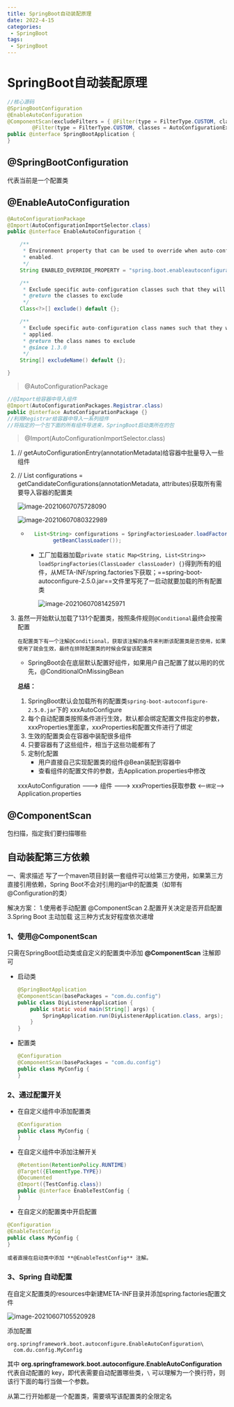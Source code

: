 ```yaml
---
title: SpringBoot自动装配原理
date: 2022-4-15
categories:
 - SpringBoot
tags:
 - SpringBoot
---
```


# SpringBoot自动装配原理

```java
//核心源码
@SpringBootConfiguration
@EnableAutoConfiguration
@ComponentScan(excludeFilters = { @Filter(type = FilterType.CUSTOM, classes = TypeExcludeFilter.class),
		@Filter(type = FilterType.CUSTOM, classes = AutoConfigurationExcludeFilter.class) })
public @interface SpringBootApplication {
}
```

## @SpringBootConfiguration

代表当前是一个配置类

## @EnableAutoConfiguration

```java
@AutoConfigurationPackage
@Import(AutoConfigurationImportSelector.class)
public @interface EnableAutoConfiguration {

	/**
	 * Environment property that can be used to override when auto-configuration is
	 * enabled.
	 */
	String ENABLED_OVERRIDE_PROPERTY = "spring.boot.enableautoconfiguration";

	/**
	 * Exclude specific auto-configuration classes such that they will never be applied.
	 * @return the classes to exclude
	 */
	Class<?>[] exclude() default {};

	/**
	 * Exclude specific auto-configuration class names such that they will never be
	 * applied.
	 * @return the class names to exclude
	 * @since 1.3.0
	 */
	String[] excludeName() default {};

}
```

>   @AutoConfigurationPackage

```java
//@Import给容器中导入组件
@Import(AutoConfigurationPackages.Registrar.class)
public @interface AutoConfigurationPackage {}
//利用Registrar给容器中导入一系列组件
//将指定的一个包下面的所有组件导进来，SpringBoot启动类所在的包
```

>   @Import(AutoConfigurationImportSelector.class)

1. // getAutoConfigurationEntry(annotationMetadata)给容器中批量导入一些组件

2. // List<String/> configurations = getCandidateConfigurations(annotationMetadata, attributes)获取所有需要导入容器的配置类

    ![image-20210607075728090](https://www.coderdu.tech/image/image-20210607075728090.png)

    ![image-20210607080322989](https://www.coderdu.tech/image/image-20210607080322989.png)

    - ```java
        List<String> configurations = SpringFactoriesLoader.loadFactoryNames(getSpringFactoriesLoaderFactoryClass(),
              getBeanClassLoader());
        ```

        - 工厂加载器加载`private static Map<String, List<String>> loadSpringFactories(ClassLoader classLoader) {}`得到所有的组件，从META-INF/spring.factories下获取；==spring-boot-autoconfigure-2.5.0.jar==文件里写死了一启动就要加载的所有配置类

            ![image-20210607081425971](https://www.coderdu.tech/image/image-20210607081425971.png)

3. 虽然一开始默认加载了131个配置类，按照条件规则`@Conditional`最终会按需配置

    `在配置类下有一个注解@Conditional，获取该注解的条件来判断该配置类是否使用，如果使用了就会生效，最终在排除配置类的时候会保留该配置类`

    -   SpringBoot会在底层默认配置好组件，如果用户自己配置了就以用的的优先，@ConditionalOnMissingBean

    **总结：**

    1.  SpringBoot默认会加载所有的配置类`spring-boot-autoconfigure-2.5.0.jar`下的	xxxAutoConfigure
    2.  每个自动配置类按照条件进行生效，默认都会绑定配置文件指定的参数，xxxProperties里面拿，xxxProperties和配置文件进行了绑定
    3.  生效的配置类会在容器中装配很多组件
    4.  只要容器有了这些组件，相当于这些功能都有了
    5.  定制化配置
        -   用户直接自己实现配置类的组件@Bean装配到容器中
        -   查看组件的配置文件的参数，去Application.properties中修改

    xxxAutoConfiguration ---> 组件 ---> xxxProperties获取参数 <--`绑定`--> Application.properties

## @ComponentScan

包扫描，指定我们要扫描哪些

## 自动装配第三方依赖

一、需求描述
写了一个maven项目封装一套组件可以给第三方使用，如果第三方直接引用依赖，Spring Boot不会对引用的jar中的配置类（如带有@Configuration的类）

解决方案：
1.使用者手动配置 @ComponentScan
2.配置开关决定是否开启配置
3.Spring Boot 主动加载
这三种方式友好程度依次递增

### 1、使用@ComponentScan

只需在SpringBoot启动类或自定义的配置类中添加 **@ComponentScan** 注解即可

- 启动类

    ```java
    @SpringBootApplication
    @ComponentScan(basePackages = "com.du.config")
    public class DiyListenerApplication {
        public static void main(String[] args) {
            SpringApplication.run(DiyListenerApplication.class, args);
        }
    }
    ```

- 配置类

    ```java
    @Configuration
    @ComponentScan(basePackages = "com.du.config")
    public class MyConfig {
    }
    ```

### 2、通过配置开关

- 在自定义组件中添加配置类

    ```java
    @Configuration
    public class MyConfig {
    }
    ```

- 在自定义组件中添加注解开关

    ```java
    @Retention(RetentionPolicy.RUNTIME)
    @Target({ElementType.TYPE})
    @Documented
    @Import({TestConfig.class})
    public @interface EnableTestConfig {
    }
    ```

- 在自定义的配置类中开启配置

```java
@Configuration
@EnableTestConfig
public class MyConfig {
}
```

    或者直接在启动类中添加 **@EnableTestConfig** 注解。

### 3、Spring 自动配置

在自定义配置类的resources中新建META-INF目录并添加spring.factories配置文件

![image-20210607105520928](https://www.coderdu.tech/image/image-20210607105520928.png)

添加配置

```properties
org.springframework.boot.autoconfigure.EnableAutoConfiguration\
  com.du.config.MyConfig
```

其中 **org.springframework.boot.autoconfigure.EnableAutoConfiguration** 代表自动配置的 key，即代表需要自动配置哪些类，`\` 可以理解为一个换行符，则该行下面的每行当做一个参数。

从第二行开始都是一个配置类，需要填写该配置类的全限定名